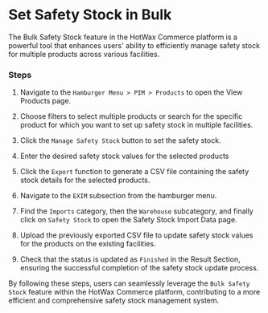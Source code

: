 # Set Safety Stock in Bulk

The Bulk Safety Stock feature in the HotWax Commerce platform is a powerful tool that enhances users' ability to efficiently manage safety stock for multiple products across various facilities.

### Steps

1. Navigate to the `Hamburger Menu > PIM > Products` to open the View Products page.

2. Choose filters to select multiple products or search for the specific product for which you want to set up safety stock in multiple facilities.

3. Click the `Manage Safety Stock` button to set the safety stock.

4. Enter the desired safety stock values for the selected products

5. Click the `Export` function to generate a CSV file containing the safety stock details for the selected products.

6. Navigate to the `EXIM` subsection from the hamburger menu.

7. Find the `Imports` category, then the `Warehouse` subcategory, and finally click on `Safety Stock` to open the Safety Stock Import Data page.

8. Upload the previously exported CSV file to update safety stock values for the products on the existing facilities.

9. Check that the status is updated as `Finished` in the Result Section, ensuring the successful completion of the safety stock update process.

By following these steps, users can seamlessly leverage the `Bulk Safety Stock` feature within the HotWax Commerce platform, contributing to a more efficient and comprehensive safety stock management system.